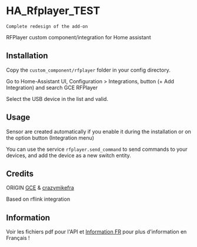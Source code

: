 # HA_Rfplayer_TEST
`Complete redesign of the add-on`

RFPlayer custom component/integration for Home assistant

## Installation

Copy the `custom_component/rfplayer` folder in your config directory.

Go to Home-Assistant UI, Configuration > Integrations, button (+ Add Integration) and search GCE RFPlayer

Select the USB device in the list and valid.

## Usage

Sensor are created automatically if you enable it during the installation or on the option button (Integration menu)

You can use the service `rfplayer.send_command` to send commands to your devices, and add the device as a new switch entity.

## Credits

ORIGIN [GCE](https://github.com/gce-electronics/HA_RFPlayer) & [crazymikefra](https://github.com/crazymikefra/HA_RFPlayer)

Based on  rflink integration

## Information

Voir les fichiers pdf pour l'API et [Information FR](https://github.com/Doubledom45/HA_Rfplayer_TEST/Information/Info%20d'installation.txt) pour plus d'information en Français ! 

